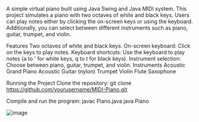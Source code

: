 A simple virtual piano built using Java Swing and Java MIDI system. This project simulates a piano with two octaves of white and black keys. Users can play notes either by clicking the on-screen keys or using the keyboard. Additionally, you can select between different instruments such as piano, guitar, trumpet, and violin.

Features
Two octaves of white and black keys.
On-screen keyboard: Click on the keys to play notes.
Keyboard shortcuts: Use the keyboard to play notes (a to ' for white keys, q to t for black keys).
Instrument selection: Choose between piano, guitar, trumpet, and violin.
Instruments
Acoustic Grand Piano
Acoustic Guitar (nylon)
Trumpet
Violin
Flute 
Saxophone

Running the Project
Clone the repository:
git clone https://github.com/yourusername/MIDI-Piano.git

Compile and run the program:
javac Piano.java
java Piano


![image](https://github.com/user-attachments/assets/ce5767bd-bc20-46aa-b017-f68bfad9f344)
